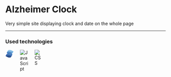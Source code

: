 # Alzheimer Clock

Very simple site displaying clock and date on the whole page

---

### Used technologies

[<img align="left" width="26px" alt= "JavaScript" src="https://raw.githubusercontent.com/MarcinSkic/marcinskic/main/icons/solid.svg" style="padding: 0 20px 20px 0"></img>][solid]
[<img align="left" width="26px" alt= "JavaScript" src="https://cdn.jsdelivr.net/gh/devicons/devicon/icons/typescript/typescript-original.svg" style="padding: 0 20px 20px 0"></img>][ts]
[<img align="left" width="26px" alt= "CSS" src="https://cdn.jsdelivr.net/gh/devicons/devicon/icons/css3/css3-original.svg" style="padding: 0 20px 20px 0"></img>][css]

[solid]: https://solidjs.com
[ts]: https://www.typescriptlang.org
[css]: https://en.wikipedia.org/wiki/CSS
[html]: https://en.wikipedia.org/wiki/HTML
